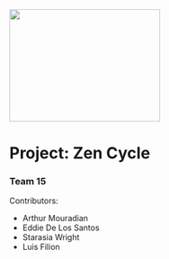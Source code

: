 
<img src="https://user-images.githubusercontent.com/17861084/108796141-0bc48d80-7556-11eb-98d0-3466c7e91661.jpg" width="268" height="200">

# Project: Zen Cycle
### Team 15

Contributors:
- Arthur Mouradian
- Eddie De Los Santos
- Starasia Wright
- Luis Filion
